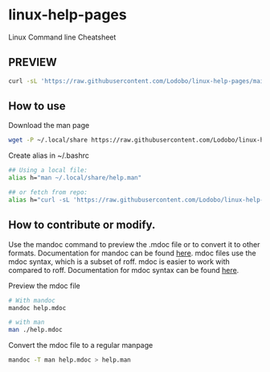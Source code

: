 # linux-help-pages
Linux Command line Cheatsheet

## PREVIEW
```sh
curl -sL 'https://raw.githubusercontent.com/Lodobo/linux-help-pages/main/files/help.man' | man -l -
```

## How to use
Download the man page
```sh 
wget -P ~/.local/share https://raw.githubusercontent.com/Lodobo/linux-help-pages/main/files/help.man
```

Create alias in ~/.bashrc
```sh
## Using a local file:
alias h="man ~/.local/share/help.man"

## or fetch from repo:
alias h="curl -sL 'https://raw.githubusercontent.com/Lodobo/linux-help-pages/main/files/help.man' | man -l -"
```

## How to contribute or modify.
Use the mandoc command to preview the .mdoc file or to convert it to other formats. Documentation for mandoc can be found [here](https://mandoc.bsd.lv/man/mandoc.1.html). mdoc files use the mdoc syntax, which is a subset of roff. mdoc is easier to work with compared to roff. Documentation for mdoc syntax can be found [here](https://mandoc.bsd.lv/man/mdoc.7.html).

Preview the mdoc file
```sh
# With mandoc
mandoc help.mdoc

# with man
man ./help.mdoc
```

Convert the mdoc file to a regular manpage
```sh
mandoc -T man help.mdoc > help.man
```


